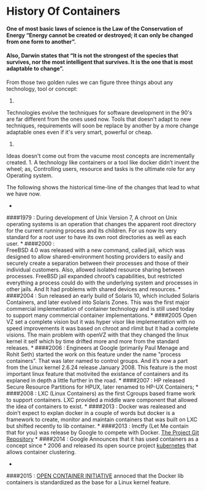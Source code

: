 # History Of Containers

#### One of most basic laws of science is the Law of the Conservation of Energy “Energy cannot be created or destroyed; it can only be changed from one form to another”.

#### Also, Darwin states that “It is not the strongest of the species that survives, nor the most intelligent that survives. It is the one that is most adaptable to change”.

From those two golden rules we can figure three things about any technology, tool or concept:

1. 
Technologies evolve the techniques for software development in the 90's are far different from the ones used now.
Tools that doesn't adapt to new techniques, requirements will soon be replace by another by a more change adaptable ones even if it's very smart, powerful or cheap.

1. 
Ideas doesn't come out from the vacume most concepts are incrementally created.
1. 
A technology like containers or a tool like docker didn’t invent the wheel; as, Controlling users, resource and tasks is the ultimate role for any Operating system.

The following shows the historical time-line of the changes that lead to what we have now.
 
* 
####1979 :
    During development of Unix Version 7, A chroot on Unix operating systems is an operation that changes the apparent root directory for the current running process and its children. For us now its very standard for a root user to have its own root directories as well as each user.
* 
####2000 :	
    FreeBSD 4.0 was released with a new command, called jail, which was designed to allow shared-environment hosting providers to easily and securely create a separation between their processes and those of their individual customers. Also, allowed isolated resource sharing between processes. FreeBSD jail expanded chroot’s capabilities, but restricted everything a process could do with the underlying system and processes in other jails. And It had problems with shared devices and resources.
* 
####2004 :
    Sun released an early build of Solaris 10, which included Solaris Containers, and later evolved into Solaris Zones. This was the first major commercial implementation of container technology and is still used today to support many commercial container implementations.
* 
####2005
    Open VZ set a complete vision but it was hyper visor like implementation with no speed improvements it was based on chroot and rlimit but it had a complete visions.
    The main problem with openVZ with that they changed the linux kernel it self which by time drifted more and more from the standard releases.
* 
####2006 :
    Engineers at Google (primarily Paul Menage and Rohit Seth) started the work on this feature under the name "process containers". That was later named to control groups. And it’s now a part from the Linux kernel 2.6.24 release January 2008.
    This feature is the most important linux feature that motivited the existance of containers and its explaned in depth a little further in the road.
* 
####2007 :
HP released Secure Resource Partitions for HPUX, later renamed to HP-UX Containers;
* 
####2008 :
LXC (Linux Containers) as the first Cgroups based frame work to support containers. LXC provided a middle ware component that allowed the idea of containers to exist.
* 
####2013 :
    Docker was realeased and doin’t expect to explan docker in a couple of words but docker is a framework to create, monitor and maintain containers that was built on LXC but shifted recently to lib container.
* 
####2013 :
lmctfy (Let Me contain that for you) was release by Google to compete with Docker. [The Project Git Repository](https://github.com/google/lmctfy)
* 
####2014 :
    Google Announces that it has used containers as a concept since * 
2006 and released its open source project [kubernetes](http://kubernetes.io/) that allows container clustering. 

* 
####2015 :
[OPEN CONTAINER INITIATIVE](https://www.opencontainers.org/) annoced that the Docker lib containers is standardized as the base for a Linux kernel feature.
